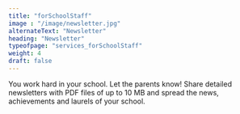 ```yaml
---
title: "forSchoolStaff"
image : "/image/newsletter.jpg"
alternateText: "Newsletter"
heading: "Newsletter"
typeofpage: "services_forSchoolStaff"
weight: 4
draft: false
---
```


<p>You work hard in your school. Let the parents know! Share detailed newsletters with PDF files of up to 10 MB and spread the news, achievements and laurels of your school.</p>